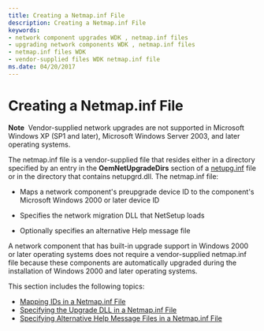 ```yaml
---
title: Creating a Netmap.inf File
description: Creating a Netmap.inf File
keywords:
- network component upgrades WDK , netmap.inf files
- upgrading network components WDK , netmap.inf files
- netmap.inf files WDK
- vendor-supplied files WDK netmap.inf file
ms.date: 04/20/2017
---
```


# Creating a Netmap.inf File





**Note**  Vendor-supplied network upgrades are not supported in Microsoft Windows XP (SP1 and later), Microsoft Windows Server 2003, and later operating systems.

 

The netmap.inf file is a vendor-supplied file that resides either in a directory specified by an entry in the **OemNetUpgradeDirs** section of a [netupg.inf](creating-a-netupg-inf-file.md) file or in the directory that contains netupgrd.dll. The netmap.inf file:

-   Maps a network component's preupgrade device ID to the component's Microsoft Windows 2000 or later device ID

-   Specifies the network migration DLL that NetSetup loads

-   Optionally specifies an alternative Help message file

A network component that has built-in upgrade support in Windows 2000 or later operating systems does not require a vendor-supplied netmap.inf file because these components are automatically upgraded during the installation of Windows 2000 and later operating systems.

This section includes the following topics:

-   [Mapping IDs in a Netmap.inf File](mapping-ids-in-a-netmap-inf-file.md)
-   [Specifying the Upgrade DLL in a Netmap.inf File](specifying-the-upgrade-dll-in-a-netmap-inf-file.md)
-   [Specifying Alternative Help Message Files in a Netmap.inf File](specifying-alternative-help-message-files-in-a-netmap-inf-file.md)

 

 





